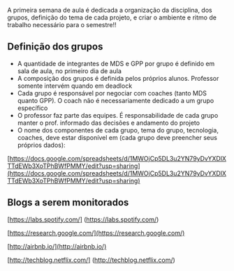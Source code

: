 A primeira semana de aula é dedicada a organização da disciplina, dos grupos, definição do tema de cada projeto, e criar o ambiente e ritmo de trabalho necessário para o semestre!!

## Definição dos grupos

* A quantidade de integrantes de MDS e GPP por grupo é definido em sala de aula, no primeiro dia de aula 
* A composição dos grupos é definida pelos próprios alunos. Professor somente intervém quando em deadlock
* Cada grupo é responsável por negociar com coaches (tanto MDS quanto GPP). O coach não é necessariamente dedicado a um grupo específico
* O professor faz parte das equipes. É responsabilidade de cada grupo manter o prof. informado das decisões e andamento do projeto
* O nome dos componentes de cada grupo, tema do grupo, tecnologia, coaches, deve estar disponível em (cada grupo deve preencher seus próprios dados):

[https://docs.google.com/spreadsheets/d/1MWOjCp5DL3u2YN79yDvYXDlXTTdEWb3XoTPhBWfPMMY/edit?usp=sharing](https://docs.google.com/spreadsheets/d/1MWOjCp5DL3u2YN79yDvYXDlXTTdEWb3XoTPhBWfPMMY/edit?usp=sharing)

## Blogs a serem monitorados

[https://labs.spotify.com/] (https://labs.spotify.com/)

[https://research.google.com/](https://research.google.com/)

[http://airbnb.io/](http://airbnb.io/)

[http://techblog.netflix.com/] (http://techblog.netflix.com/)